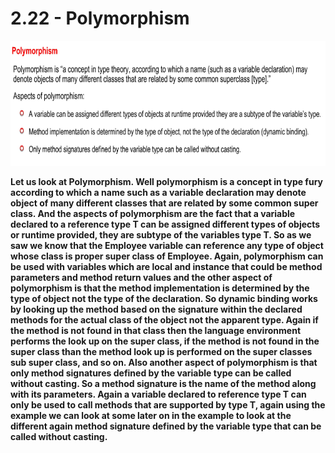 # 2.22 - Polymorphism

<img src="/images/02_22_01.jpg" width="800" height="200">

**Let us look at Polymorphism. Well polymorphism is a concept in type fury according to which a name such as a variable declaration may denote object of many different classes that are related by some common super class. And the aspects of polymorphism are the fact that a variable declared to a reference type T can be assigned different types of objects or runtime provided, they are subtype of the variables type T. So as we saw we know that the Employee variable can reference any type of object whose class is proper super class of Employee. Again, polymorphism can be used with variables which are local and instance that could be method parameters and method return values and the other aspect of polymorphism is that the method implementation is determined by the type of object not the type of the declaration. So dynamic binding works by looking up the method based on the signature within the declared methods for the actual class of the object not the apparent type. Again if the method is not found in that class then the language environment performs the look up on the super class, if the method is not found in the super class than the method look up is performed on the super classes sub super class, and so on. Also another aspect of polymorphism is that only method signatures defined by the variable type can be called without casting. So a method signature is the name of the method along with its parameters. Again a variable declared to reference type T can only be used to call methods that are supported by type T, again using the example we can look at some later on in the example to look at the different again method signature defined by the variable type that can be called without casting.**